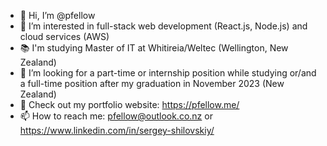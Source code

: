- 👋 Hi, I’m @pfellow
- 💞️ I’m interested in full-stack web development (React.js, Node.js) and cloud services (AWS)
- 📚 I'm studying Master of IT at Whitireia/Weltec (Wellington, New Zealand)
- 👀 I’m looking for a part-time or internship position while studying or/and a full-time position after my graduation in November 2023 (New Zealand)
- 📑 Check out my portfolio website: https://pfellow.me/
- 📫 How to reach me: pfellow@outlook.co.nz or https://www.linkedin.com/in/sergey-shilovskiy/

<!---
pfellow/pfellow is a ✨ special ✨ repository because its `README.md` (this file) appears on your GitHub profile.
You can click the Preview link to take a look at your changes.
--->
